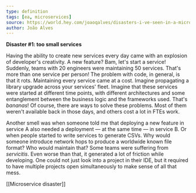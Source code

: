 ```yaml
---
type: definition
tags: [ea, microservices]
source: https://world.hey.com/joaoqalves/disasters-i-ve-seen-in-a-microservices-world-a9137a51
author: João Alves
---
```

**Disaster #1: too small services**

Having the ability to create new services every day came with an explosion of developer's creativity. A new feature? Bam, let's start a service! Suddenly, teams with 20 engineers were maintaining 50 services. That's more than one service per person! The problem with code, in general, is that it rots. Maintaining every service came at a cost. Imagine propagating a library upgrade across your services' fleet. Imagine that these services were started at different time points, with different architectures and some entanglement between the business logic and the frameworks used. That's _bananas_! Of course, there are ways to solve these problems. Most of them weren't available back in those days, and others cost a lot in FTEs work. 

Another smell was when someone told me that deploying a new feature in service A also needed a deployment — at the same time — in service B. Or when people started to write services to generate CSVs. Why would someone introduce network hops to produce a worldwide known file format? Who would maintain that? Some teams were suffering from _servicitis_. Even worse than that, it generated a lot of friction while developing. One could not just look into a project in their IDE, but it required to have multiple projects open simultaneously to make sense of all that mess.

[[Microservice disaster]]